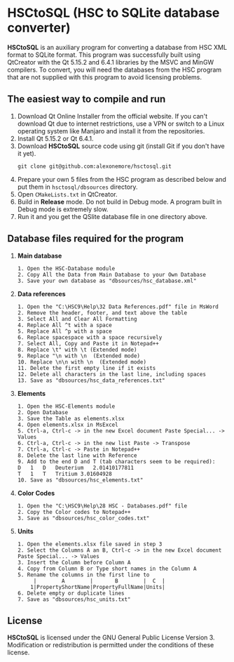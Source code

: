 # __HSCtoSQL__ (HSC to SQLite database converter)

__HSCtoSQL__ is an auxiliary program for converting a database from HSC XML format to SQLite format. 
This program was successfully built using QtCreator with the Qt 5.15.2 and 6.4.1 libraries by the MSVC and MinGW compilers.
To convert, you will need the databases from the HSC program that are not supplied with this program to avoid licensing problems.

## The easiest way to compile and run

1. Download Qt Online Installer from the official website. If you can't download Qt due to internet restrictions, use a VPN or switch to a Linux operating system like Manjaro and install it from the repositories.
2. Install Qt 5.15.2 or Qt 6.4.1.
3. Download __HSCtoSQL__ source code using git (install Git if you don't have it yet).
	```shell
	git clone git@github.com:alexonemore/hsctosql.git
	```
4. Prepare your own 5 files from the HSC program as described below and put them in `hsctosql/dbsources` directory.
5. Open `CMakeLists.txt` in QtCreator.
6. Build in __Release__ mode. Do not build in Debug mode. A program built in Debug mode is extremely slow.
7. Run it and you get the QSlite database file in one directory above.

## Database files required for the program

1. __Main database__

	```
	1. Open the HSC-Database module
	2. Copy All the Data from Main Database to your Own Database
	3. Save your own database as "dbsources/hsc_database.xml"
	```

2. __Data references__

	```
	1. Open the "C:\HSC9\Help\32 Data References.pdf" file in MsWord
	2. Remove the header, footer, and text above the table
	3. Select All and Clear All Formatting
	4. Replace All ^t with a space
	5. Replace All ^p with a space
	6. Replace spacespace with a space recursively
	7. Select All, Copy and Paste it in Notepad++
	8. Replace \t" with \t (Extended mode)
	9. Replace "\n with \n  (Extended mode)
	10. Replace \n\n with \n  (Extended mode)
	11. Delete the first empty line if it exists
	12. Delete all characters in the last line, including spaces
	13. Save as "dbsources/hsc_data_references.txt"
	```

3. __Elements__

	```
	1. Open the HSC-Elements module
	2. Open Database
	3. Save the Table as elements.xlsx
	4. Open elements.xlsx in MsExcel
	5. Ctrl-a, Ctrl-c -> in the new Excel document Paste Special... -> Values
	6. Ctrl-a, Ctrl-c -> in the new list Paste -> Transpose
	7. Ctrl-a, Ctrl-c -> Paste in Notepad++
	8. Delete the last line with Reference
	9. Add to the end D and T (tab characters seem to be required):
	D	1	D	Deuterium	2.01410177811																																																									
	T	1	T	Tritium	3.01604928																																																									
	10. Save as "dbsources/hsc_elements.txt"
	```

4. __Color Codes__

	```
	1. Open the "C:\HSC9\Help\28 HSC - Databases.pdf" file
	2. Copy the Color codes to Notepad++
	3. Save as "dbsources/hsc_color_codes.txt"
	```

5. __Units__

	```
	1. Open the elements.xlsx file saved in step 3
	2. Select the Columns A an B, Ctrl-c -> in the new Excel document Paste Special... -> Values
	3. Insert the Column before Column A
	4. Copy from Column B or Type short names in the Column A
	5. Rename the columns in the first line to
		 |        A        |       B        |  C  |
		1|PropertyShortName|PropertyFullName|Units|
	6. Delete empty or duplicate lines
	7. Save as "dbsources/hsc_units.txt"
	```

## License

__HSCtoSQL__ is licensed under the GNU General Public License Version 3.
Modification or redistribution is permitted under the conditions of these license.
